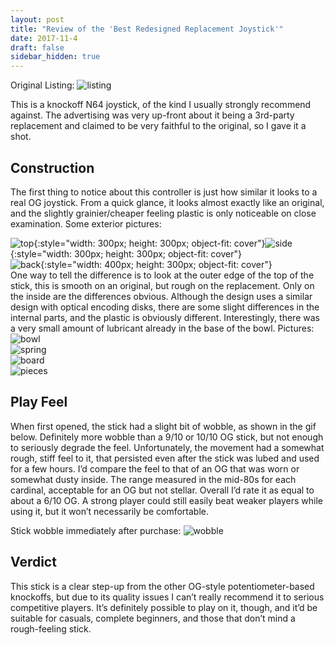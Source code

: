 ```yaml
---
layout: post
title: "Review of the 'Best Redesigned Replacement Joystick'"
date: 2017-11-4
draft: false
sidebar_hidden: true
---
```

Original Listing:
![listing](/guides/img/thumbstick/listing.png)  

This is a knockoff N64 joystick, of the kind I usually strongly recommend against. The advertising was very up-front about it being a 3rd-party replacement and claimed to be very faithful to the original, so I gave it a shot. 
## Construction
The first thing to notice about this controller is just how similar it looks to a real OG joystick. From a quick glance, it looks almost exactly like an original, and the slightly grainier/cheaper feeling plastic is only noticeable on close examination. Some exterior pictures:

![top](/guides/img/thumbstick/top.jpg){:style="width: 300px; height: 300px; object-fit: cover"}![side](/guides/img/thumbstick/side.jpg){:style="width: 300px; height: 300px; object-fit: cover"}   
![back](/guides/img/thumbstick/back.jpg){:style="width: 400px; height: 300px; object-fit: cover"}  
One way to tell the difference is to look at the outer edge of the top of the stick, this is smooth on an original, but rough on the replacement.
Only on the inside are the differences obvious. Although the design uses a similar design with optical encoding disks, there are some slight differences in the internal parts, and the plastic is obviously different. Interestingly, there was a very small amount of lubricant already in the base of the bowl. Pictures:
![bowl](/guides/img/thumbstick/bowl.jpg)  
![spring](/guides/img/thumbstick/spring.jpg)  
![board](/guides/img/thumbstick/board.jpg)  
![pieces](/guides/img/thumbstick/pieces.jpg)  
## Play Feel
When first opened, the stick had a slight bit of wobble, as shown in the gif below. Definitely more wobble than a 9/10 or 10/10 OG stick, but not enough to seriously degrade the feel. Unfortunately, the movement had a somewhat rough, stiff feel to it, that persisted even after the stick was lubed and used for a few hours. I’d compare the feel to that of an OG that was worn or somewhat dusty inside. The range measured in the mid-80s for each cardinal, acceptable for an OG but not stellar. Overall I’d rate it as equal to about a 6/10 OG. A strong player could still easily beat weaker players while using it, but it won’t necessarily be comfortable.


Stick wobble immediately after purchase:
![wobble](/guides/img/thumbstick/wobble.webp)  

## Verdict
This stick is a clear step-up from the other OG-style potentiometer-based knockoffs, but due to its quality issues I can’t really recommend it to serious competitive players. It’s definitely possible to play on it, though, and it’d be suitable for casuals, complete beginners, and those that don’t mind a rough-feeling stick.

